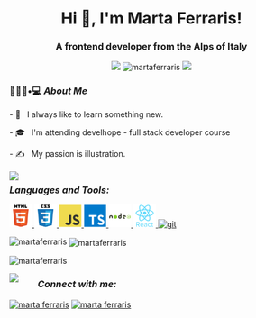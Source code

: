 <h1 align="center">Hi 👋, I'm Marta Ferraris!</h1>
<h3 align="center">A frontend developer from the Alps of Italy</h3>
<p align="center"> <img src="https://media.giphy.com/media/VgCDAzcKvsR6OM0uWg/giphy.gif" width="50"/> <img src="https://komarev.com/ghpvc/?username=martaferraris&label=Profile%20views&color=0e75b6&style=flat" alt="martaferraris" /> <img src="https://media.giphy.com/media/VgCDAzcKvsR6OM0uWg/giphy.gif" width="50"/> </p>

<h3> 👩🏻‍🦰•💻 <i>About Me </i></h3>


<span>- 🤔 &nbsp; I always like to learn something new.</span>

<span>- 🎓 &nbsp; I'm attending develhope - full stack developer course</span>

<span>- ✍️ &nbsp; My passion is illustration.</span>
<br></br>
<img align="left" src="https://media.giphy.com/media/VgCDAzcKvsR6OM0uWg/giphy.gif" width="50"><h3 align="left"><i>Languages and Tools:</i></h3>
<p align="left"> 
  <a href="https://www.w3.org/html/" target="_blank" rel="noreferrer"> <img src="https://raw.githubusercontent.com/devicons/devicon/master/icons/html5/html5-original-wordmark.svg" alt="html5" width="40" height="40"/> </a>
  <a href="https://www.w3schools.com/css/" target="_blank" rel="noreferrer"> <img src="https://raw.githubusercontent.com/devicons/devicon/master/icons/css3/css3-original-wordmark.svg" alt="css3" width="40" height="40"/> </a> 
  <a href="https://developer.mozilla.org/en-US/docs/Web/JavaScript" target="_blank" rel="noreferrer"> <img src="https://raw.githubusercontent.com/devicons/devicon/master/icons/javascript/javascript-original.svg" alt="javascript" width="40" height="40"/> </a> 
  <a href="https://www.typescriptlang.org/" target="_blank" rel="noreferrer"> <img src="https://raw.githubusercontent.com/devicons/devicon/master/icons/typescript/typescript-original.svg" alt="typescript" width="40" height="40"/> </a>
  <a href="https://nodejs.org" target="_blank" rel="noreferrer"> <img src="https://raw.githubusercontent.com/devicons/devicon/master/icons/nodejs/nodejs-original-wordmark.svg" alt="nodejs" width="40" height="40"/> </a> 
  <a href="https://reactjs.org/" target="_blank" rel="noreferrer"> <img src="https://raw.githubusercontent.com/devicons/devicon/master/icons/react/react-original-wordmark.svg" alt="react" width="40" height="40"/> </a> 
  <a href="https://git-scm.com/" target="_blank" rel="noreferrer"> <img src="https://www.vectorlogo.zone/logos/git-scm/git-scm-icon.svg" alt="git" width="40" height="40"/> </a> 
</p>

<p><img align="left" src="https://github-readme-stats.vercel.app/api/top-langs?username=martaferraris&show_icons=true&locale=en&layout=compact" alt="martaferraris" /></p>

<p>&nbsp;<img align="center" src="https://github-readme-stats.vercel.app/api?username=martaferraris&show_icons=true&locale=en" alt="martaferraris" /></p>

<p><img align="center" src="https://github-readme-streak-stats.herokuapp.com/?user=martaferraris&" alt="martaferraris" /></p>

<img align="left" src="https://media.giphy.com/media/VgCDAzcKvsR6OM0uWg/giphy.gif" width="50"><h3 align="left"><i>Connect with me:</i></h3>
<p align="left">
<a href="https://linkedin.com/in/marta ferraris" target="blank"><img align="center" src="https://raw.githubusercontent.com/rahuldkjain/github-profile-readme-generator/master/src/images/icons/Social/linked-in-alt.svg" alt="marta ferraris" height="30" width="40" /></a>
<a href="https://fb.com/marta ferraris" target="blank"><img align="center" src="https://raw.githubusercontent.com/rahuldkjain/github-profile-readme-generator/master/src/images/icons/Social/facebook.svg" alt="marta ferraris" height="30" width="40" /></a>
</p>
